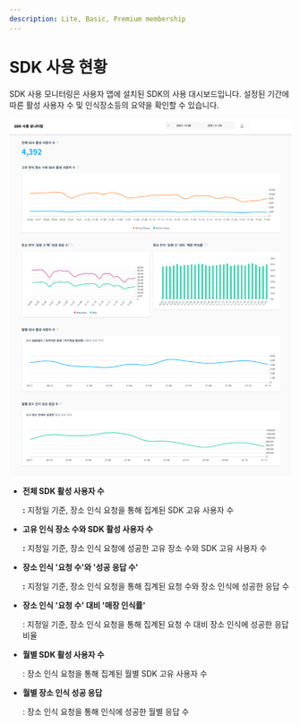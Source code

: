 ```yaml
---
description: Lite, Basic, Premium membership
---
```


# SDK 사용 현황

SDK 사용 모니터링은 사용자 앱에 설치된 SDK의 사용 대시보드입니다. 설정된 기간에 따른 활성 사용자 수 및 인식장소등의 요약을 확인할 수 있습니다.

![](<../.gitbook/assets/image (90).png>)

*   **전체 SDK 활성 사용자 수**

    **:** 지정일 기준, 장소 인식 요청을 통해 집계된 SDK 고유 사용자 수
*   **고유 인식 장소 수와 SDK 활성 사용자 수**

    **:** 지정일 기준, 장소 인식 요청에 성공한 고유 장소 수와 SDK 고유 사용자 수
*   **장소 인식 '요청 수'와 '성공 응답 수'**

    **:** 지정일 기준, 장소 인식 요청을 통해 집계된 요청 수와 장소 인식에 성공한 응답 수
*   **장소 인식 '요청 수' 대비 '매장 인식률'**

    : 지정일 기준, 장소 인식 요청을 통해 집계된 요청 수 대비 장소 인식에 성공한 응답 비율
*   **월별 SDK 활성 사용자 수**

    : 장소 인식 요청을 통해 집계된 월별 SDK 고유 사용자 수
*   **월별 장소 인식 성공 응답**

    : 장소 인식 요청을 통해 인식에 성공한 월별 응답 수
